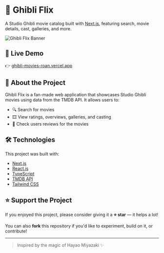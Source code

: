# 🎥 Ghibli Flix

A Studio Ghibli movie catalog built with [Next.js](https://nextjs.org), featuring search, movie details, cast, galleries, and more.

![Ghibli Flix Banner](https://github.com/fernandaorms/ghibli-movies/tree/main/public/featured-image.png)

## 🚀 Live Demo

👉 [ghibli-movies-roan.vercel.app](https://ghibli-movies-roan.vercel.app/)


## 📖 About the Project

Ghibli Flix is a fan-made web application that showcases Studio Ghibli movies using data from the TMDB API. It allows users to:

- 🔍 Search for movies  
- 🎞 View ratings, overviews, galleries, and casting  
- 💫 Check users reviews for the movies

## 🛠️ Technologies

This project was built with:

- [Next.js](https://nextjs.org)  
- [React.js](https://reactjs.org)  
- [TypeScript](https://www.typescriptlang.org)  
- [TMDB API](https://www.themoviedb.org/documentation/api)  
- [Tailwind CSS](https://tailwindcss.com)

## ⭐ Support the Project

If you enjoyed this project, please consider giving it a **⭐ star** — it helps a lot!

You can also **fork** this repository if you'd like to experiment, build on it, or contribute!

---

> Inspired by the magic of Hayao Miyazaki ✨
